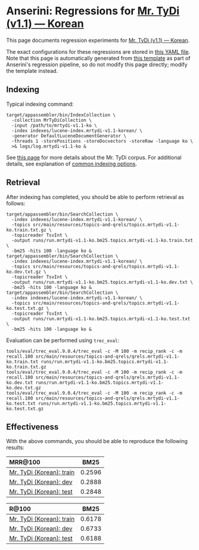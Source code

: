 # Anserini: Regressions for [Mr. TyDi (v1.1) &mdash; Korean](https://github.com/castorini/mr.tydi)

This page documents regression experiments for [Mr. TyDi (v1.1) &mdash; Korean](https://github.com/castorini/mr.tydi).

The exact configurations for these regressions are stored in [this YAML file](../src/main/resources/regression/mrtydi-v1.1-ko.yaml).
Note that this page is automatically generated from [this template](../src/main/resources/docgen/templates/mrtydi-v1.1-ko.template) as part of Anserini's regression pipeline, so do not modify this page directly; modify the template instead.

## Indexing

Typical indexing command:

```
target/appassembler/bin/IndexCollection \
  -collection MrTyDiCollection \
  -input /path/to/mrtydi-v1.1-ko \
  -index indexes/lucene-index.mrtydi-v1.1-korean/ \
  -generator DefaultLuceneDocumentGenerator \
  -threads 1 -storePositions -storeDocvectors -storeRaw -language ko \
  >& logs/log.mrtydi-v1.1-ko &
```

See [this page](https://github.com/castorini/mr.tydi) for more details about the Mr. TyDi corpus.
For additional details, see explanation of [common indexing options](common-indexing-options.md).

## Retrieval

After indexing has completed, you should be able to perform retrieval as follows:

```
target/appassembler/bin/SearchCollection \
  -index indexes/lucene-index.mrtydi-v1.1-korean/ \
  -topics src/main/resources/topics-and-qrels/topics.mrtydi-v1.1-ko.train.txt.gz \
  -topicreader TsvInt \
  -output runs/run.mrtydi-v1.1-ko.bm25.topics.mrtydi-v1.1-ko.train.txt \
  -bm25 -hits 100 -language ko &
target/appassembler/bin/SearchCollection \
  -index indexes/lucene-index.mrtydi-v1.1-korean/ \
  -topics src/main/resources/topics-and-qrels/topics.mrtydi-v1.1-ko.dev.txt.gz \
  -topicreader TsvInt \
  -output runs/run.mrtydi-v1.1-ko.bm25.topics.mrtydi-v1.1-ko.dev.txt \
  -bm25 -hits 100 -language ko &
target/appassembler/bin/SearchCollection \
  -index indexes/lucene-index.mrtydi-v1.1-korean/ \
  -topics src/main/resources/topics-and-qrels/topics.mrtydi-v1.1-ko.test.txt.gz \
  -topicreader TsvInt \
  -output runs/run.mrtydi-v1.1-ko.bm25.topics.mrtydi-v1.1-ko.test.txt \
  -bm25 -hits 100 -language ko &
```

Evaluation can be performed using `trec_eval`:

```
tools/eval/trec_eval.9.0.4/trec_eval -c -M 100 -m recip_rank -c -m recall.100 src/main/resources/topics-and-qrels/qrels.mrtydi-v1.1-ko.train.txt runs/run.mrtydi-v1.1-ko.bm25.topics.mrtydi-v1.1-ko.train.txt.gz
tools/eval/trec_eval.9.0.4/trec_eval -c -M 100 -m recip_rank -c -m recall.100 src/main/resources/topics-and-qrels/qrels.mrtydi-v1.1-ko.dev.txt runs/run.mrtydi-v1.1-ko.bm25.topics.mrtydi-v1.1-ko.dev.txt.gz
tools/eval/trec_eval.9.0.4/trec_eval -c -M 100 -m recip_rank -c -m recall.100 src/main/resources/topics-and-qrels/qrels.mrtydi-v1.1-ko.test.txt runs/run.mrtydi-v1.1-ko.bm25.topics.mrtydi-v1.1-ko.test.txt.gz
```

## Effectiveness

With the above commands, you should be able to reproduce the following results:

MRR@100                                 | BM25      |
:---------------------------------------|-----------|
[Mr. TyDi (Korean): train](https://github.com/castorini/mr.tydi)| 0.2596    |
[Mr. TyDi (Korean): dev](https://github.com/castorini/mr.tydi)| 0.2888    |
[Mr. TyDi (Korean): test](https://github.com/castorini/mr.tydi)| 0.2848    |


R@100                                   | BM25      |
:---------------------------------------|-----------|
[Mr. TyDi (Korean): train](https://github.com/castorini/mr.tydi)| 0.6178    |
[Mr. TyDi (Korean): dev](https://github.com/castorini/mr.tydi)| 0.6733    |
[Mr. TyDi (Korean): test](https://github.com/castorini/mr.tydi)| 0.6188    |

